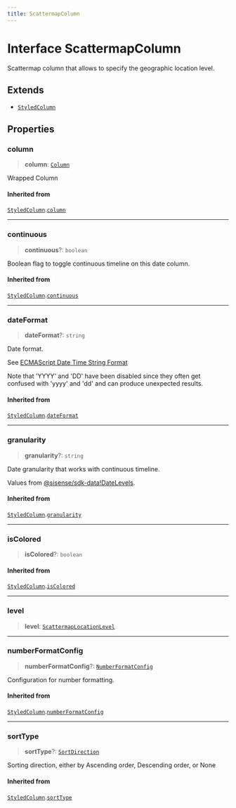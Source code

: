 ```yaml
---
title: ScattermapColumn
---
```


# Interface ScattermapColumn

Scattermap column that allows to specify the geographic location level.

## Extends

- [`StyledColumn`](interface.StyledColumn.md)

## Properties

### column

> **column**: [`Column`](../../sdk-data/interfaces/interface.Column.md)

Wrapped Column

#### Inherited from

[`StyledColumn`](interface.StyledColumn.md).[`column`](interface.StyledColumn.md#column)

***

### continuous

> **continuous**?: `boolean`

Boolean flag to toggle continuous timeline on this date column.

#### Inherited from

[`StyledColumn`](interface.StyledColumn.md).[`continuous`](interface.StyledColumn.md#continuous)

***

### dateFormat

> **dateFormat**?: `string`

Date format.

See [ECMAScript Date Time String Format](https://tc39.es/ecma262/multipage/numbers-and-dates.html#sec-date-time-string-format)

Note that 'YYYY' and 'DD' have been disabled since they often get confused with 'yyyy' and 'dd'
and can produce unexpected results.

#### Inherited from

[`StyledColumn`](interface.StyledColumn.md).[`dateFormat`](interface.StyledColumn.md#dateformat)

***

### granularity

> **granularity**?: `string`

Date granularity that works with continuous timeline.

Values from [@sisense/sdk-data!DateLevels](../../sdk-data/variables/variable.DateLevels.md).

#### Inherited from

[`StyledColumn`](interface.StyledColumn.md).[`granularity`](interface.StyledColumn.md#granularity)

***

### isColored

> **isColored**?: `boolean`

#### Inherited from

[`StyledColumn`](interface.StyledColumn.md).[`isColored`](interface.StyledColumn.md#iscolored)

***

### level

> **level**: [`ScattermapLocationLevel`](../type-aliases/type-alias.ScattermapLocationLevel.md)

***

### numberFormatConfig

> **numberFormatConfig**?: [`NumberFormatConfig`](../type-aliases/type-alias.NumberFormatConfig.md)

Configuration for number formatting.

#### Inherited from

[`StyledColumn`](interface.StyledColumn.md).[`numberFormatConfig`](interface.StyledColumn.md#numberformatconfig)

***

### sortType

> **sortType**?: [`SortDirection`](../type-aliases/type-alias.SortDirection.md)

Sorting direction, either by Ascending order, Descending order, or None

#### Inherited from

[`StyledColumn`](interface.StyledColumn.md).[`sortType`](interface.StyledColumn.md#sorttype)

